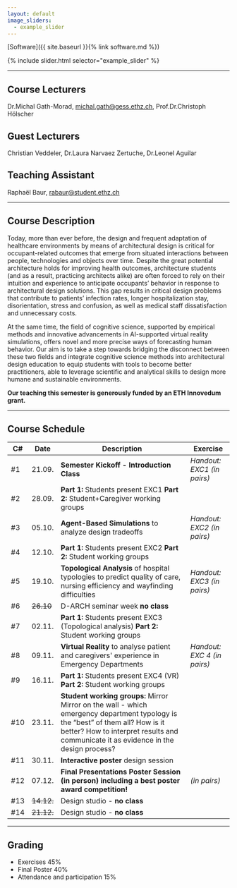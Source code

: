 ```yaml
---
layout: default
image_sliders:
  - example_slider
---
```


[Software]({{ site.baseurl }}{% link software.md %})
<!--
[Exercise 1]({{ site.baseurl }}{% link exercises/exercise1.md %}) | [Exercise 2]({{ site.baseurl }}{% link exercises/exercise2.md %}) | [Exercise 3]({{ site.baseurl }}{% link exercises/exercise3.md %}) | [Exercise 4]({{ site.baseurl }}{% link exercises/exercise4.md %}) | [Lecture Slides]({{ site.baseurl }}{% link ebd_lectureslides.md %}) | [Software]({{ site.baseurl }}{% link software.md %}) | [Final Project]({{ site.baseurl }}{% link final_project.md %})
-->

{% include slider.html selector="example_slider" %}

* * *

## Course Lecturers
Dr.Michal Gath-Morad, michal.gath@gess.ethz.ch, 
Prof.Dr.Christoph Hölscher 
## Guest Lecturers
Christian Veddeler,
Dr.Laura Narvaez Zertuche,
Dr.Leonel Aguilar
## Teaching Assistant 
Raphaël Baur, rabaur@student.ethz.ch

* * *

## Course Description 

Today, more than ever before, the design and frequent adaptation of healthcare environments by means of architectural design is critical for occupant-related outcomes that emerge from situated interactions between people, technologies and objects over time. Despite the great potential architecture holds for improving health outcomes, architecture students (and as a result, practicing architects alike) are often forced to rely on their intuition and experience to anticipate occupants’ behavior in response to architectural design solutions. This gap results in critical design problems that contribute to patients’ infection rates, longer hospitalization stay, disorientation, stress and confusion, as well as medical staff dissatisfaction and unnecessary costs.

At the same time, the field of cognitive science, supported by empirical methods and innovative advancements in AI-supported virtual reality simulations, offers novel and more precise ways of forecasting human behavior. Our aim is to take a step towards bridging the disconnect between these two fields and integrate cognitive science methods into architectural design education to equip students with tools to become better practitioners, able to leverage scientific and analytical skills to design more humane and sustainable environments.

**Our teaching this semester is generously funded by an ETH Innovedum grant.**

* * *

## Course Schedule

| C# | Date   | Description                                                                                                            | Exercise            |
| -- | ------ | ---------------------------------------------------------------------------------------------------------------------  | ------------------- |
| #1  | 21.09. | **Semester Kickoff - Introduction Class** | _Handout: EXC1 (in pairs)_ |
| #2  | 28.09. | **Part 1:** Students present EXC1 **Part 2:** Student+Caregiver working groups |  |
| #3  | 05.10. | **Agent-Based Simulations** to analyze design tradeoffs | _Handout: EXC2 (in pairs)_ |
| #4  | 12.10. | **Part 1:** Students present EXC2 **Part 2:** Student working groups |  |
| #5  | 19.10. | **Topological Analysis** of hospital typologies to predict quality of care, nursing efficiency and wayfinding difficulties | _Handout: EXC3 (in pairs)_ | 
| #6  | ~~26.10~~ | D-ARCH seminar week **no class** | |
| #7  | 02.11. | **Part 1:** Students present EXC3 (Topological analysis) **Part 2:** Student working groups | |   
| #8  | 09.11. | **Virtual Reality** to analyse patient and caregivers' experience in Emergency Departments | _Handout: EXC 4 (in pairs)_ |
| #9  | 16.11. | **Part 1:** Students present EXC4 (VR) **Part 2:** Student working groups | |
| #10  | 23.11. | **Student working groups:** Mirror Mirror on the wall - which emergency department typology is the “best” of them all? How is it better? How to interpret results and communicate it as evidence in the design process?  | |
| #11 | 30.11. | **Interactive poster** design session | |
| #12 | 07.12. | **Final Presentations Poster Session (in person) including a best poster award competition!** | _(in pairs)_ |
| #13 | ~~14.12.~~ | Design studio - **no class** | |
| #14 | ~~21.12.~~ | Design studio - **no class** | |

* * *

## Grading

- Exercises 45%
- Final Poster 40% 
- Attendance and participation 15%

